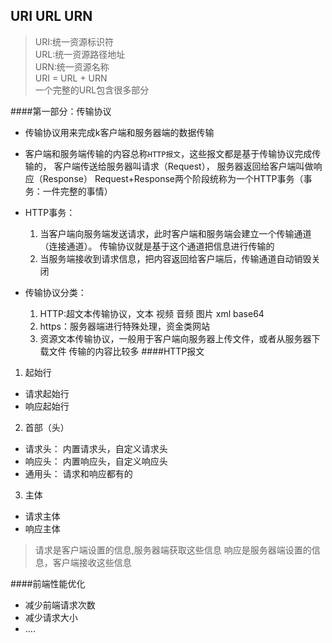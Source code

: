 ## URI URL URN
>URI:统一资源标识符 <br/>
URL:统一资源路径地址 <br/>
URN:统一资源名称 <br/>
URI = URL + URN <br/>
一个完整的URL包含很多部分

####第一部分：传输协议
- 传输协议用来完成k客户端和服务器端的数据传输
- 客户端和服务端传输的内容总称`HTTP报文`，这些报文都是基于传输协议完成传输的，
客户端传送给服务器叫请求（Request），
服务器返回给客户端叫做响应（Response）
Request+Response两个阶段统称为一个HTTP事务（事务：一件完整的事情）
- HTTP事务：
    1. 当客户端向服务端发送请求，此时客户端和服务端会建立一个传输通道（连接通道）。
    传输协议就是基于这个通道把信息进行传输的
    2. 当服务端接收到请求信息，把内容返回给客户端后，传输通道自动销毁关闭
    
- 传输协议分类：
    1. HTTP:超文本传输协议，文本 视频 音频 图片 xml base64
    2. https：服务器端进行特殊处理，资金类网站
    3. 资源文本传输协议，一般用于客户端向服务器上传文件，或者从服务器下载文件
    传输的内容比较多
####HTTP报文
1. 起始行
+ 请求起始行
+ 响应起始行
2. 首部（头）
+ 请求头： 内置请求头，自定义请求头
+ 响应头： 内置响应头，自定义响应头
+ 通用头： 请求和响应都有的
3. 主体
+ 请求主体
+ 响应主体

>请求是客户端设置的信息,服务器端获取这些信息
>响应是服务器端设置的信息，客户端接收这些信息

####前端性能优化
- 减少前端请求次数
- 减少请求大小
- ....
